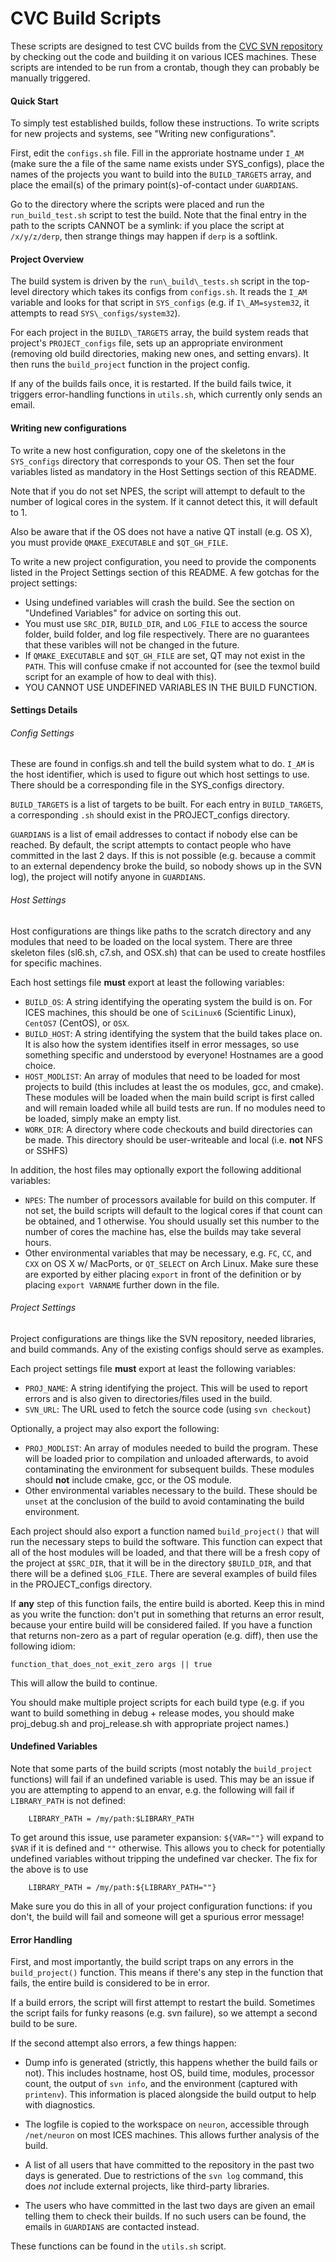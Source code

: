 # CVC Build Scripts

These scripts are designed to test CVC builds from the
[CVC SVN repository](https://svn.ices.utexas.edu/repos/cvc/) by checking
out the code and building it on various ICES machines. These scripts are
intended to be run from a crontab, though they can probably be manually
triggered.

#### Quick Start

To simply test established builds, follow these instructions. To write
scripts for new projects and systems, see "Writing new configurations".

First, edit the `configs.sh` file. Fill in the approriate hostname under
`I_AM` (make sure the a file of the same name exists under SYS_configs), 
place the names of the projects you want to build into the
`BUILD_TARGETS` array, and place the email(s) of the primary point(s)-of-contact
under `GUARDIANS`.

Go to the directory where the scripts were placed and run the
`run_build_test.sh` script to test the build. Note that the final entry in the
path to the scripts CANNOT be a symlink: if you place the script at
`/x/y/z/derp`, then strange things may happen if `derp` is a softlink.

#### Project Overview

The build system is driven by the `run\_build\_tests.sh` script in the
top-level directory which takes its configs from `configs.sh`. It reads
the `I_AM` variable and looks for that script in `SYS_configs` (e.g. if
`I\_AM=system32`, it attempts to read `SYS\_configs/system32`). 

For each project in the `BUILD\_TARGETS` array, the build system reads 
that project's `PROJECT_configs` file, sets up an appropriate environment
(removing old build directories, making new ones, and setting envars). It
then runs the `build_project` function in the project config.

If any of the builds fails once, it is restarted. If the build fails twice,
it triggers error-handling functions in `utils.sh`, which currently only
sends an email.

#### Writing new configurations

To write a new host configuration, copy one of the skeletons in the
`SYS_configs` directory that corresponds to your OS. Then set the four
variables listed as mandatory in the Host Settings section of this README.

Note that if you do not set NPES, the script will attempt to default to
the number of logical cores in the system. If it cannot detect this, it
will default to 1.

Also be aware that if the OS does not have a native QT install (e.g. OS
X), you must provide `QMAKE_EXECUTABLE` and `$QT_GH_FILE`. 

To write a new project configuration, you need to provide the components
listed in the Project Settings section of this README. A few gotchas for
the project settings:

*  Using undefined variables will crash the build. See the section on "Undefined Variables" for advice on sorting this out.
* You must use `SRC_DIR`, `BUILD_DIR`, and `LOG_FILE` to access the source
folder, build folder, and log file respectively. There are no guarantees
that these varibles will not be changed in the future.
* If `QMAKE_EXECUTABLE` and `$QT_GH_FILE` are set, QT may not exist in the
`PATH`. This will confuse cmake if not accounted for (see the texmol build
script for an example of how to deal with this).
* YOU CANNOT USE UNDEFINED VARIABLES IN THE BUILD FUNCTION.

#### Settings Details

###### Config Settings

These are found in configs.sh and tell the build system what to do. `I_AM` is the
host identifier, which is used to figure out which host settings to use. There
should be a corresponding file in the SYS_configs directory.

`BUILD_TARGETS` is a list of targets to be built. For each entry in `BUILD_TARGETS`, a corresponding `.sh` should exist in the PROJECT_configs
directory.

`GUARDIANS` is a list of email addresses to contact if nobody else can be reached. 
By default, the script attempts to contact people who have committed in the last
2 days. If this is not possible (e.g. because a commit to an external dependency
broke the build, so nobody shows up in the SVN log), the project will notify 
anyone in `GUARDIANS`.

###### Host Settings

Host configurations are things like paths to the scratch directory and any
modules that need to be loaded on the local system. There are three skeleton
files (sl6.sh, c7.sh, and OSX.sh) that can be used to create hostfiles for
specific machines.

Each host settings file **must** export at least the following variables:

* `BUILD_OS`: A string identifying the operating system the build is on. For
ICES machines, this should be one of `SciLinux6` (Scientific Linux),
`CentOS7` (CentOS), or `OSX`.
* `BUILD_HOST`: A string identifying the system that the build takes place on. 
It is also how the system identifies itself in error messages, so use something specific and understood by everyone! Hostnames are a good choice.
* `HOST_MODLIST`: An array of modules that need to be loaded for most projects
to build (this includes at least the os modules, gcc, and cmake). These
 modules will be loaded when the main build script is first called and will
 remain loaded while all build tests are run. If no modules need to be loaded, simply make an empty list.
* `WORK_DIR`: A directory where code checkouts and build directories can be made.
This directory should be user-writeable and local (i.e. **not** NFS or SSHFS)

In addition, the host files may optionally export the following additional variables:

* `NPES`: The number of processors available for build on this computer. If not
  set, the build scripts will default to the logical cores if that count can be
  obtained, and 1 otherwise. You should usually set this number to the number of
  cores the machine has, else the builds may take several hours.
* Other environmental variables that may be necessary, e.g. `FC`, `CC`, and `CXX` on
  OS X w/ MacPorts, or `QT_SELECT` on Arch Linux. Make sure these are exported
  by either placing `export` in front of the definition or by placing
  `export VARNAME` further down in the file.

###### Project Settings

Project configurations are things like the SVN repository, needed libraries,
and build commands. Any of the existing configs should serve as examples.

Each project settings file **must** export at least the following variables:

* `PROJ_NAME`: A string identifying the project. This will be used to report
   errors and is also given to directories/files used in the build.
* `SVN_URL`: The URL used to fetch the source code (using `svn checkout`)

Optionally, a project may also export the following:

* `PROJ_MODLIST`: An array of modules needed to build the program. These will
  be loaded prior to compilation and unloaded afterwards, to avoid contaminating
  the environment for subsequent builds. These modules should **not**
  include cmake, gcc, or the OS module.
* Other environmental variables necessary to the build. These should be `unset`
  at the conclusion of the build to avoid contaminating the build environment.

Each project should also export a function named `build_project()` that will
run the necessary steps to build the software. This function can expect that
all of the host modules will be loaded, and that there will be a fresh copy
of the project at `$SRC_DIR`, that it will be in the directory `$BUILD_DIR`, and
that there will be a defined `$LOG_FILE`. There are several examples of build files
in the PROJECT_configs directory.

If **any** step of this function fails, the entire build is aborted. Keep this in mind as you write the function: don't put in something that returns an error result, because your entire build will be considered failed. If you have a function that returns non-zero as a part of regular operation (e.g. diff), then use the following idiom:

    function_that_does_not_exit_zero args || true

This will allow the build to continue.

You should make multiple project scripts for each build type
(e.g. if you want to build something in debug + release modes, you should make
  proj\_debug.sh and proj\_release.sh with appropriate project names.)

#### Undefined Variables

Note that some parts of the build scripts (most notably the `build_project`
functions) will fail if an undefined variable is used. This may be an issue if
you are attempting to append to an envar, e.g. the following will fail if
`LIBRARY_PATH` is not defined:

        LIBRARY_PATH = /my/path:$LIBRARY_PATH

To get around this issue, use parameter expansion:
`${VAR=""}` will expand to `$VAR` if it is defined and `""` otherwise. This
allows you to check for potentially undefined variables without tripping
the undefined var checker. The fix for the above is to use

        LIBRARY_PATH = /my/path:${LIBRARY_PATH=""}

Make sure you do this in all of your project configuration functions: if you don't, the build will fail and someone will get a spurious error message!

#### Error Handling

First, and most importantly, the build script traps on any errors in the `build_project()` function. This means if there's any step in the function that fails, the entire build is considered to be in error.

If a build errors, the script will first attempt to restart the build. Sometimes the script fails for funky reasons (e.g. svn failure), so we attempt a second build to be sure.

If the second attempt also errors, a few things happen:

* Dump info is generated (strictly, this happens whether the build fails or 
	  not). This includes hostname, host OS, build time, modules, processor count,
	  the output of `svn info`, and the environment (captured with `printenv`). This
	  information is placed alongside the build output to help with diagnostics.
	  
* The logfile is copied to the workspace on `neuron`, accessible through `/net/neuron` on most ICES machines. This allows further analysis of the build.
	
* A list of all users that have committed to the repository in the past two days
	  is generated. Due to restrictions of the `svn log` command, this does *not*
	  include external projects, like third-party libraries.
	  
* The users who have committed in the last two days are given an email telling
	  them to check their builds. If no such users can be found, the emails in
	  `GUARDIANS` are contacted instead.
	  
These functions can be found in the `utils.sh` script.
